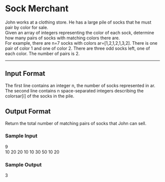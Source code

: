 <h1>Sock Merchant</h1>
John works at a clothing store. He has a large pile of socks that he must pair by color for sale.<br>
Given an array of integers representing the color of each sock, determine how many pairs of socks with matching colors there are.
<br>
For example, there are n=7 socks with colors ar=[1,2,1,2,1,3,2]. There is one pair of color 1 and one of color 2.
There are three odd socks left, one of each color. The number of pairs is 2.

<hr>
<h2>Input Format</h2>
The first line contains an integer n, the number of socks represented in ar.<br>
The second line contains n space-separated integers describing the colorsar[i]  of the socks in the pile.

<h2>Output Format</h2>
Return the total number of matching pairs of socks that John can sell.

<h3>Sample Input</h3>
9<br>
10 20 20 10 10 30 50 10 20

<h3>Sample Output</h3>
3

